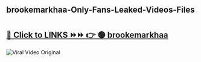 
 ## brookemarkhaa-Only-Fans-Leaked-Videos-Files

# <h2><a href="https://mediaupload.pro?brookemarkhaa">🔗 Click to LINKS ⏩⏩ 👉 🟢 brookemarkhaa </a></h2>

<a href="https://mediaupload.pro?brookemarkhaa" rel="nofollow" data-target="animated-image.originalLink"><img src="https://i.ibb.co.com/xMMVF88/686577567.gif" alt="Viral Video Original" style="max-width: 100%; display: inline-block;" data-target="animated-image.originalImage"></a>